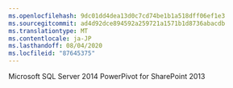 ```yaml
---
ms.openlocfilehash: 9dc01dd4dea13d0c7cd74be1b1a518dff06ef1e3
ms.sourcegitcommit: ad4d92dce894592a259721a1571b1d8736abacdb
ms.translationtype: MT
ms.contentlocale: ja-JP
ms.lasthandoff: 08/04/2020
ms.locfileid: "87645375"
---
```

Microsoft SQL Server 2014 PowerPivot for SharePoint 2013

